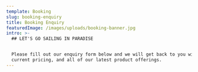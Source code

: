 ```yaml
---
template: Booking
slug: booking-enquiry
title: Booking Enquiry
featuredImage: /images/uploads/booking-banner.jpg
intro: >-
  ## LET'S GO SAILING IN PARADISE


  Please fill out our enquiry form below and we will get back to you with
  current pricing, and all of our latest product offerings.
---
```


